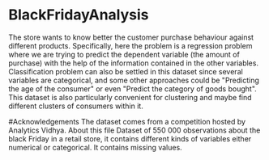 # BlackFridayAnalysis
The store wants to know better the customer purchase behaviour against different products. Specifically, here the problem is a regression problem where we are trying to predict the dependent variable (the amount of purchase) with the help of the information contained in the other variables.
Classification problem can also be settled in this dataset since several variables are categorical, and some other approaches could be "Predicting the age of the consumer" or even "Predict the category of goods bought". This dataset is also particularly convenient for clustering and maybe find different clusters of consumers within it.

#Acknowledgements
The dataset comes from a competition hosted by Analytics Vidhya.
About this file
Dataset of 550 000 observations about the black Friday in a retail store, it contains different kinds of variables either numerical or categorical. It contains missing values.
